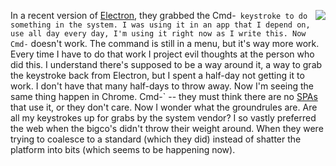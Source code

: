 <img src="http://scripting.com/images/2017/10/05/goldenGirlActionFigure.png" border="0" align="right">In a recent version of <a href="https://github.com/electron/electron">Electron</a>, they grabbed the Cmd-` keystroke to do something in the system. I was using it in an app that I depend on, use all day every day, I'm using it right now as I write this. Now Cmd-` doesn't work. The command is still in a menu, but it's way more work. Every time I have to do that work I project evil thoughts at the person who did this. I understand there's supposed to be a way around it, a way to grab the keystroke back from Electron, but I spent a half-day not getting it to work. I don't have that many half-days to throw away. Now I'm seeing the same thing happen in Chrome. Cmd-` -- they must think there are no <a href="https://en.wikipedia.org/wiki/Single-page_application">SPAs</a> that use it, or they don't care. Now I wonder what the groundrules are. Are all my keystrokes up for grabs by the system vendor? I so vastly preferred the web when the bigco's didn't throw their weight around. When they were trying to coalesce to a standard (which they did) instead of shatter the platform into bits (which seems to be happening now). 
